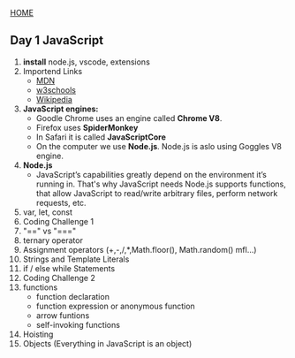 [HOME](/README.md)

## Day 1 JavaScript

1. **install** node.js, vscode, extensions
2. Importend Links
    - [MDN](https://developer.mozilla.org/en-US/docs/Web/JavaScript)
    - [w3schools](https://www.w3schools.com/js/default.asp)
    - [Wikipedia](https://en.wikipedia.org/wiki/JavaScript)
2. **JavaScript engines:**
    - Goodle Chrome uses an engine called **Chrome V8**.
    - Firefox uses **SpiderMonkey**
    - In Safari it is called **JavaScriptCore**
    - On the computer we use **Node.js**. Node.js is aslo using Goggles V8 engine.
3. **Node.js**
    - JavaScript’s capabilities greatly depend on the environment it’s running in. That's why JavaScript needs Node.js supports functions, that allow JavaScript to read/write arbitrary files, perform network requests, etc.
4. var, let, const
5. Coding Challenge 1
5. "==" vs "==="
6. ternary operator
7. Assignment operators (+,-,/,*,Math.floor(), Math.random() mfl...)
8. Strings and Template Literals
9. if / else while Statements
10. Coding Challenge 2
11. functions
    - function declaration
    - function expression or anonymous function
    - arrow funtions
    - self-invoking functions
12. Hoisting
7. Objects (Everything in JavaScript is an object)